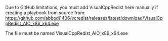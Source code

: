 Due to GitHub limitations, you must add VisualCppRedist here manually if creating a playbook from source from: https://github.com/abbodi1406/vcredist/releases/latest/download/VisualCppRedist_AIO_x86_x64.exe

The file must be named VisualCppRedist_AIO_x86_x64.exe
